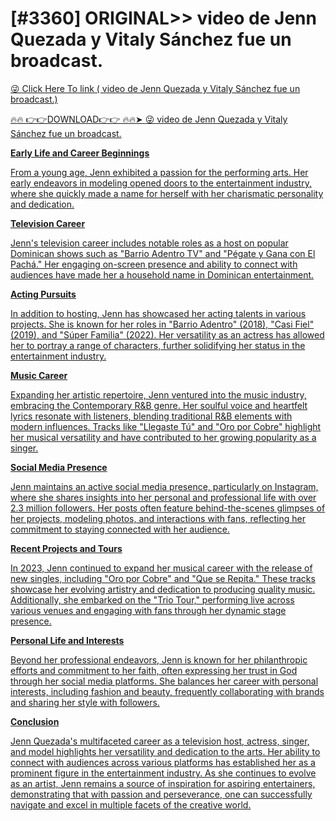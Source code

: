 # [#3360] ORIGINAL>> video de Jenn Quezada y Vitaly Sánchez fue un broadcast.

<a href="http://athenashealthbeauty.com/LIedf4t"> 😜 Click Here To link ( video de Jenn Quezada y Vitaly Sánchez fue un broadcast.)

🔥🔥 👉👉DOWNLOAD👉👉 🔥🔥➤  <a href="http://athenashealthbeauty.com/LIedf4t"> 😜 video de Jenn Quezada y Vitaly Sánchez fue un broadcast.

**Early Life and Career Beginnings**

From a young age, Jenn exhibited a passion for the performing arts. Her early endeavors in modeling opened doors to the entertainment industry, where she quickly made a name for herself with her charismatic personality and dedication.

**Television Career**

Jenn's television career includes notable roles as a host on popular Dominican shows such as "Barrio Adentro TV" and "Pégate y Gana con El Pachá." Her engaging on-screen presence and ability to connect with audiences have made her a household name in Dominican entertainment. 

**Acting Pursuits**

In addition to hosting, Jenn has showcased her acting talents in various projects. She is known for her roles in "Barrio Adentro" (2018), "Casi Fiel" (2019), and "Súper Familia" (2022). Her versatility as an actress has allowed her to portray a range of characters, further solidifying her status in the entertainment industry. 

**Music Career**

Expanding her artistic repertoire, Jenn ventured into the music industry, embracing the Contemporary R&B genre. Her soulful voice and heartfelt lyrics resonate with listeners, blending traditional R&B elements with modern influences. Tracks like "Llegaste Tú" and "Oro por Cobre" highlight her musical versatility and have contributed to her growing popularity as a singer. 

**Social Media Presence**

Jenn maintains an active social media presence, particularly on Instagram, where she shares insights into her personal and professional life with over 2.3 million followers. Her posts often feature behind-the-scenes glimpses of her projects, modeling photos, and interactions with fans, reflecting her commitment to staying connected with her audience. 

**Recent Projects and Tours**

In 2023, Jenn continued to expand her musical career with the release of new singles, including "Oro por Cobre" and "Que se Repita." These tracks showcase her evolving artistry and dedication to producing quality music. Additionally, she embarked on the "Trio Tour," performing live across various venues and engaging with fans through her dynamic stage presence. 

**Personal Life and Interests**

Beyond her professional endeavors, Jenn is known for her philanthropic efforts and commitment to her faith, often expressing her trust in God through her social media platforms. She balances her career with personal interests, including fashion and beauty, frequently collaborating with brands and sharing her style with followers. 

**Conclusion**

Jenn Quezada's multifaceted career as a television host, actress, singer, and model highlights her versatility and dedication to the arts. Her ability to connect with audiences across various platforms has established her as a prominent figure in the entertainment industry. As she continues to evolve as an artist, Jenn remains a source of inspiration for aspiring entertainers, demonstrating that with passion and perseverance, one can successfully navigate and excel in multiple facets of the creative world. 





